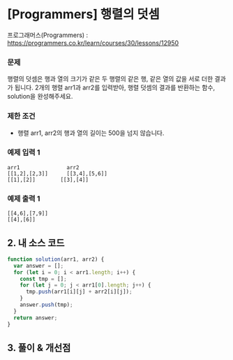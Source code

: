 # [Programmers] 행렬의 덧셈

프로그래머스(Programmers) : https://programmers.co.kr/learn/courses/30/lessons/12950

### 문제

행렬의 덧셈은 행과 열의 크기가 같은 두 행렬의 같은 행, 같은 열의 값을 서로 더한 결과가 됩니다. 2개의 행렬 arr1과 arr2를 입력받아, 행렬 덧셈의 결과를 반환하는 함수, solution을 완성해주세요.

### 제한 조건

- 행렬 arr1, arr2의 행과 열의 길이는 500을 넘지 않습니다.

### 예제 입력 1

```
arr1	           arr2
[[1,2],[2,3]]	   [[3,4],[5,6]]
[[1],[2]]        [[3],[4]]
```

### 예제 출력 1

```
[[4,6],[7,9]]
[[4],[6]]
```

## 2. 내 소스 코드

```javascript
function solution(arr1, arr2) {
  var answer = [];
  for (let i = 0; i < arr1.length; i++) {
    const tmp = [];
    for (let j = 0; j < arr1[0].length; j++) {
      tmp.push(arr1[i][j] + arr2[i][j]);
    }
    answer.push(tmp);
  }
  return answer;
}
```

## 3. 풀이 & 개선점
